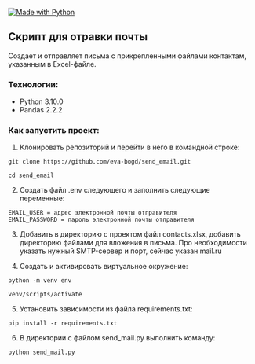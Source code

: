 [![Made with Python](https://img.shields.io/badge/Made%20with-Python-blue)](https://www.python.org/)

## Скрипт для отравки почты

Создает и отправляет письма с прикрепленными файлами контактам, указанным в Excel-файле.

### Технологии:

* Python 3.10.0
* Pandas 2.2.2

### Как запустить проект:

1. Клонировать репозиторий и перейти в него в командной строке:

```
git clone https://github.com/eva-bogd/send_email.git
```

```
cd send_email
```

2. Создать файл .env следующего и заполнить следующие переменные:
```
EMAIL_USER = адрес электронной почты отправителя
EMAIL_PASSWORD = пароль электронной почты отправителя
```

3. Добавить в директорию с проектом файл contacts.xlsx, добавить директорию файлами для вложения в письма. Про необходимости указать нужный SMTP-сервер и порт, сейчас указан mail.ru

4. Cоздать и активировать виртуальное окружение:

```
python -m venv env
```

```
venv/scripts/activate
```

5. Установить зависимости из файла requirements.txt:

```
pip install -r requirements.txt
```

6. В директории c файлом send_mail.py выполнить команду:

```
python send_mail.py
```
